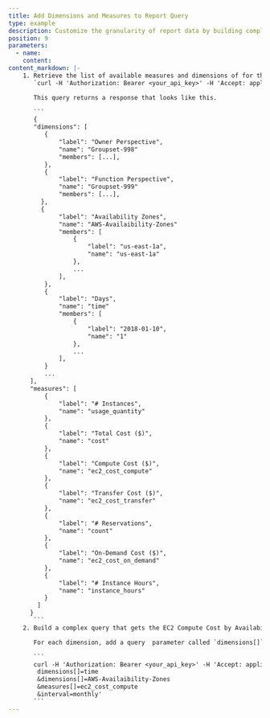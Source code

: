 ```yaml
---
title: Add Dimensions and Measures to Report Query
type: example
description: Customize the granularity of report data by building complex queries that employ measures, dimensions, and filters. This example shows how to build a complex query to get the EC2 Compute Cost by Availability Zone for a monthly granularity.
position: 9
parameters:
  - name:
    content:
content_markdown: |-
    1. Retrieve the list of available measures and dimensions of for the EC2 Instance Report.
       `curl -H 'Authorization: Bearer <your_api_key>' -H 'Accept: application/json' "https://chapi.cloudhealthtech.com/olap_reports/usage/instance/new"`

       This query returns a response that looks like this.

       ```
       {
       "dimensions": [
          {
              "label": "Owner Perspective",
              "name": "Groupset-998"
              "members": [...],
          },
          {
              "label": "Function Perspective",
              "name": "Groupset-999"
              "members": [...],
         },
         {
              "label": "Availability Zones",
              "name": "AWS-Availaibility-Zones"
              "members": [
                  {
                      "label": "us-east-1a",
                      "name": "us-east-1a"
                  },
                  ...
              ],
          },
          {
              "label": "Days",
              "name": "time"
              "members": [
                  {
                      "label": "2018-01-10",
                      "name": "1"
                  },
                  ...
              ],
          }
          ...
      ],
      "measures": [
          {
              "label": "# Instances",
              "name": "usage_quantity"
          },
          {
              "label": "Total Cost ($)",
              "name": "cost"
          },
          {
              "label": "Compute Cost ($)",
              "name": "ec2_cost_compute"
          },
          {
              "label": "Transfer Cost ($)",
              "name": "ec2_cost_transfer"
          },
          {
              "label": "# Reservations",
              "name": "count"
          },
          {
              "label": "On-Demand Cost ($)",
              "name": "ec2_cost_on_demand"
          },
          {
              "label": "# Instance Hours",
              "name": "instance_hours"
          }
        ]
      }
       ```
    2. Build a complex query that gets the EC2 Compute Cost by Availability Zone for a monthly granularity.

       For each dimension, add a query  parameter called `dimensions[]` and for each measure add a parameter called `measures[]`. For each of these parameters, specify one or more values that you received when querying the `/new` endpoint. In general, the dimensions available are `hourly`, `daily`, `weekly`, and `monthly`. You can add up to 4 dimensions.

       ```
       curl -H 'Authorization: Bearer <your_api_key>' -H 'Accept: application/json' 'https://chapi.cloudhealthtech.com/olap_reports/usage/instance?
        dimensions[]=time
        &dimensions[]=AWS-Availaibility-Zones
        &measures[]=ec2_cost_compute
        &interval=monthly'
       ```
---
```

